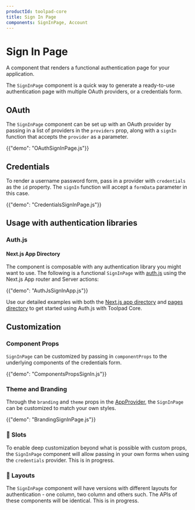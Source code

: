 ```yaml
---
productId: toolpad-core
title: Sign In Page
components: SignInPage, Account
---
```


# Sign In Page

<p class="description">A component that renders a functional authentication page for your application.</p>

The `SignInPage` component is a quick way to generate a ready-to-use authentication page with multiple OAuth providers, or a credentials form.

## OAuth

The `SignInPage` component can be set up with an OAuth provider by passing in a list of providers in the `providers` prop, along with a `signIn` function that accepts the `provider` as a parameter.

{{"demo": "OAuthSignInPage.js"}}

## Credentials

To render a username password form, pass in a provider with `credentials` as the `id` property. The `signIn` function will accept a `formData` parameter in this case.

{{"demo": "CredentialsSignInPage.js"}}

## Usage with authentication libraries

### Auth.js

#### Next.js App Directory

The component is composable with any authentication library you might want to use. The following is a functional `SignInPage` with [auth.js](https://authjs.dev/) using the Next.js App router and Server actions:

{{"demo": "AuthJsSignInApp.js"}}

Use our detailed examples with both the [Next.js app directory](https://github.com/mui/mui-toolpad/tree/master/playground/nextjs) and [pages directory](https://github.com/mui/mui-toolpad/tree/master/playground/nextjs-pages) to get started using Auth.js with Toolpad Core.

## Customization

### Component Props

`SignInPage` can be customized by passing in `componentProps` to the underlying components of the credentials form.

{{"demo": "ComponentsPropsSignIn.js"}}

### Theme and Branding

Through the `branding` and `theme` props in the [AppProvider](https://mui.com/toolpad/core/react-app-provider/), the `SignInPage` can be customized to match your own styles.

{{"demo": "BrandingSignInPage.js"}}

### 🚧 Slots

To enable deep customization beyond what is possible with custom props, the `SignInPage` component will allow passing in your own forms when using the `credentials` provider. This is in progress.

### 🚧 Layouts

The `SignInPage` component will have versions with different layouts for authentication - one column, two column and others such. The APIs of these components will be identical. This is in progress.
